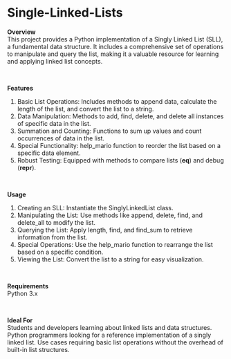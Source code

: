 # Single-Linked-Lists

**Overview**
<br>
This project provides a Python implementation of a Singly Linked List (SLL), a fundamental data structure. It includes a comprehensive set of operations to manipulate and query the list, making it a valuable resource for learning and applying linked list concepts.

<br>

**Features**
1. Basic List Operations: Includes methods to append data, calculate the length of the list, and convert the list to a string.
2. Data Manipulation: Methods to add, find, delete, and delete all instances of specific data in the list.
3. Summation and Counting: Functions to sum up values and count occurrences of data in the list.
4. Special Functionality: help_mario function to reorder the list based on a specific data element.
5. Robust Testing: Equipped with methods to compare lists (__eq__) and debug (__repr__).

<br>

**Usage**
1. Creating an SLL: Instantiate the SinglyLinkedList class.
2. Manipulating the List: Use methods like append, delete, find, and delete_all to modify the list.
3. Querying the List: Apply length, find, and find_sum to retrieve information from the list.
4. Special Operations: Use the help_mario function to rearrange the list based on a specific condition.
5. Viewing the List: Convert the list to a string for easy visualization.

<br>

**Requirements**
<br>
Python 3.x

<br>

**Ideal For**
<br>
Students and developers learning about linked lists and data structures.
Python programmers looking for a reference implementation of a singly linked list.
Use cases requiring basic list operations without the overhead of built-in list structures.
